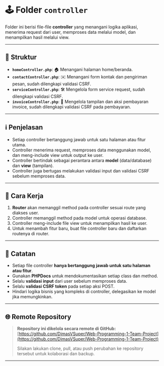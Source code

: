 # 🕹️ Folder `controller`

Folder ini berisi file-file **controller** yang menangani logika aplikasi, menerima request dari user, memproses data melalui model, dan menampilkan hasil melalui view.

---

## 📁 Struktur

-   **`homeController.php`**: 🏠 Menangani halaman home/beranda.
-   **`contactController.php`**: ✉️ Menangani form kontak dan pengiriman pesan, sudah dilengkapi validasi CSRF.
-   **`serviceController.php`**: 🛠️ Mengelola form service request, sudah dilengkapi validasi CSRF.
-   **`invoiceController.php`**: 🧾 Mengelola tampilan dan aksi pembayaran invoice, sudah dilengkapi validasi CSRF pada pembayaran.

---

## ℹ️ Penjelasan

-   Setiap controller bertanggung jawab untuk satu halaman atau fitur utama.
-   Controller menerima request, memproses data menggunakan model, dan meng-include view untuk output ke user.
-   Controller bertindak sebagai perantara antara **model** (data/database) dan **view** (tampilan).
-   Controller juga bertugas melakukan validasi input dan validasi CSRF sebelum memproses data.

---

## 🚀 Cara Kerja

1.  **Router** akan memanggil method pada controller sesuai route yang diakses user.
2.  Controller memanggil method pada model untuk operasi database.
3.  Controller meng-include file view untuk menampilkan hasil ke user.
4.  Untuk menambah fitur baru, buat file controller baru dan daftarkan routenya di router.

---

## 📝 Catatan

-   Setiap file controller **hanya bertanggung jawab untuk satu halaman atau fitur**.
-   Gunakan **PHPDocs** untuk mendokumentasikan setiap class dan method.
-   Selalu **validasi input** dari user sebelum memproses data.
-   Selalu **validasi CSRF token** pada setiap aksi POST.
-   Hindari logika bisnis yang kompleks di controller, delegasikan ke model jika memungkinkan.

---

## 🌐 Remote Repository

> **Repository ini dikelola secara remote di GitHub:**  
> [https://github.com/DimasVSuper/Web-Programming-1-Team-Project](https://github.com/DimasVSuper/Web-Programming-1-Team-Project)
>
> Silakan lakukan clone, pull, atau push perubahan ke repository tersebut untuk kolaborasi dan backup.

---